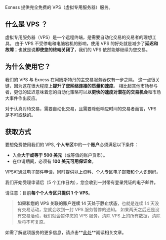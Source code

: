 
Exness 提供完全免费的 VPS（虚拟专用服务器）服务。

什么是 VPS ？
----------

虚拟专用服务器（VPS）是一个远程终端，是需要自动化交易的交易者的理想工具。 由于 VPS 不受停电和电脑宕机的影响，使用 VPS 的好处就是减少了**延迟和故障**；也就是说**即使您的终端关闭了**，我们的 VPS 依然能够继续为您交易。

为什么使用它？
----------

我们的 VPS 与 Exness 在阿姆斯特丹的主交易服务器仅有一步之隔。 这一点很关键，因为这在很大程度上**提升了您网络连接的质量和速度**。 相比起其他市场参与者，更低的延迟意味着您的自动化策略可以**以更快的速度对潜在的交易机会**和市场大事件作出反应。

对于认真对待交易，需要自动化交易，且需要降低响应时间的交易者而言，VPS 是不可或缺的。

获取方式
----------

要想免费使用我们的 VPS, **个人专区**中的一个**账户**必须满足以下条件：

* 入金**大于或等于 500 美元**（或等值的账户货币）。
* 在申请期间，必须有 **100 美元可用保证金**。

VPS可通过电子邮件申请，同时提供以上资料、个人专区电子邮箱和个人识别码。

我们开始受理申请后（5 个工作日内），您会收到一封带有登录凭证的电子邮件。

请注意：目前**每个个人专区只提供 1 个 VPS**。

> **如果和您的 VPS 关联的账户连续 14 天处于静止状态**，也就是连续 14 天没有交易活动，您就会收到一封 VPS 服务暂停的通知。 如果两天之后还是没有交易活动，我们就会暂停您的 VPS 服务，清除 VPS 上的所有数据，清除后将不可复原。

如需了解这项服务的更多信息，请点击**[此处](https://get.exness.help/hc/zh-cn/articles/360004040011)**阅读相关文章。